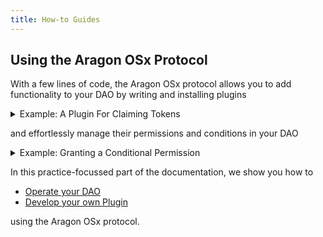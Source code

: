 ```yaml
---
title: How-to Guides
---
```


## Using the Aragon OSx Protocol

With a few lines of code, the Aragon OSx protocol allows you to add functionality to your DAO by writing and installing plugins

<details>
<summary>Example: A Plugin For Claiming Tokens</summary>

```solidity
contract TokenFaucet is Plugin {
    TestToken private immutable token;

    constructor(IDAO _dao, TestToken _token) Plugin(_dao) {
        token = _token
    }

    function claim() auth(MINT_PERMISSION_ID) external {
        token.mint({to: msg.sender, amount: 5});
    }
}
```

</details>

and effortlessly manage their permissions and conditions in your DAO

<details>
<summary>Example: Granting a Conditional Permission</summary>

```solidity
grantWithCondition({
    where: myTestToken,
    who: myTokenFaucetPlugin,
    permissionId: MINT_PERMISSION_ID,
    condition: myCondition
});
```

</details>

In this practice-focussed part of the documentation, we show you how to

- [Operate your DAO](./01-dao/index.md)
- [Develop your own Plugin](./02-plugin-development/index.md)

using the Aragon OSx protocol.
